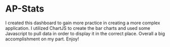 # AP-Stats

I created this dashboard to gain more practice in creating a more complex application. I utilized ChartJS to create the bar charts and used some
Javascript to pull data in order to display it in the correct place. Overall a big accomplishment on my part. Enjoy!
